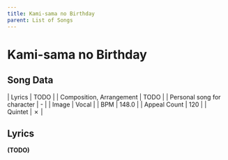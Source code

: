 ```yaml
---
title: Kami-sama no Birthday
parent: List of Songs
---
```


# Kami-sama no Birthday

## Song Data

| Lyrics | TODO |
| Composition, Arrangement | TODO |
| Personal song for character | - |
| Image | <span class="vo">Vocal</span> |
| BPM | 148.0 |
| Appeal Count | 120 |
| Quintet | ✗ |

## Lyrics

**(TODO)**
